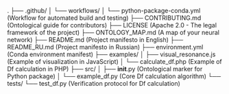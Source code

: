 .
├── .github/
│   └── workflows/
│       └── python-package-conda.yml   (Workflow for automated build and testing)
├── CONTRIBUTING.md                      (Ontological guide for contributors)
├── LICENSE                              (Apache 2.0 - The legal framework of the project)
├── ONTOLOGY_MAP.md                      (A map of your neural network)
├── README.md                            (Project manifesto in English)
├── README_RU.md                         (Project manifesto in Russian)
├── environment.yml                      (Conda environment manifest)
├── examples/
│   ├── visual_resonance.js                (Example of visualization in JavaScript)
│   └── calculate_df.php                   (Example of Df calculation in PHP)
├── src/
│   ├── __init__.py                        (Ontological marker for Python package)
│   └── example_df.py                      (Core Df calculation algorithm)
└── tests/
    └── test_df.py                         (Verification protocol for Df calculation)
